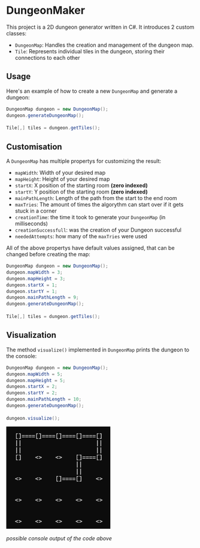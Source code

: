 # DungeonMaker

This project is a 2D dungeon generator written in C#. It introduces 2 custom classes:
- `DungeonMap`: Handles the creation and management of the dungeon map.
- `Tile`: Represents individual tiles in the dungeon, storing their connections to each other

## Usage
Here's an example of how to create a new `DungeonMap` and generate a dungeon:

```csharp
DungeonMap dungeon = new DungeonMap();
dungeon.generateDungeonMap();

Tile[,] tiles = dungeon.getTiles();
```

## Customisation
A `DungeonMap` has multiple propertys for customizing the result:
- `mapWidth`: Width of your desired map
- `mapHeight`: Height of your desired map
- `startX`: X position of the starting room **(zero indexed)**
- `startY`: Y position of the starting room **(zero indexed)**
- `mainPathLength`: Length of the path from the start to the end room
- `maxTries`: The amount of times the algorythm can start over if it gets stuck in a corner
- `creationTime`: the time it took to generate your `DungeonMap` (in milliseconds)
- `creationSuccessfull`: was the creation of your Dungeon successful
- `neededAttempts`: how many of the `maxTries` were used
  
All of the above propertys have default values assigned, that can be changed before creating the map:
```csharp
DungeonMap dungeon = new DungeonMap();
dungeon.mapWidth = 3;
dungeon.mapHeight = 3;
dungeon.startX = 1;
dungeon.startY = 1;
dungeon.mainPathLength = 9;
dungeon.generateDungeonMap();

Tile[,] tiles = dungeon.getTiles();
```

## Visualization
The method `visualize()` implemented in  `DungeonMap` prints the dungeon to the console:
```csharp
DungeonMap dungeon = new DungeonMap();
dungeon.mapWidth = 5;
dungeon.mapHeight = 5;
dungeon.startX = 2;
dungeon.startY = 2;
dungeon.mainPathLength = 10;
dungeon.generateDungeonMap();

dungeon.visualize();
```

![alt text](pics/visualize().png)

*possible console output of the code above*
